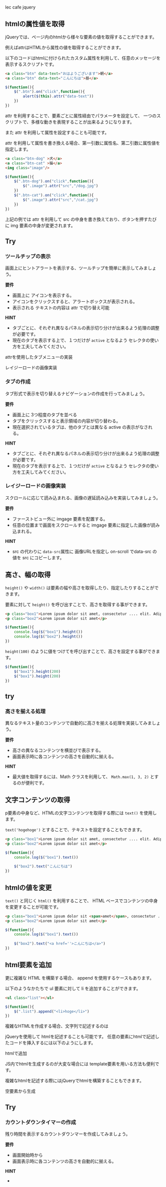 lec cafe jquery

## htmlの属性値を取得

jQueryでは、ページ内のhtmlから様々な要素の値を取得することができます。

例えばattrはHTMLから属性の値を取得することができます。

以下のコードはhtmlに付けられたカスタム属性を利用して、任意のメッセージを表示するスクリプトです。


```html
<a class="btn" data-text="おはようございます">朝</a>
<a class="btn" data-text="こんにちは">昼</a>
```

```js
$(function(){
    $(".btn").on("click",function(){
        alert($(this).attr("data-text"))
    })
})
```

attr を利用することで、要素ごとに属性経由でパラメータを設定して、
一つのスクリプトで、多様な動きを表現することが出来るようになります。


また attr を利用して属性を設定することも可能です。

attr を利用して属性を書き換える場合、第一引数に属性名、第二引数に属性値を指定します。

```html
<a class="btn-dog" >犬</a>
<a class="btn-cat" >猫</a>
<img class="image"/>

```

```js
$(function(){
    $(".btn-dog").on("click",function(){
        $(".image").attr("src","/dog.jpg")
    })
    $(".btn-cat").on("click",function(){
        $(".image").attr("src","/cat.jpg")
    })
})
```

上記の例では attr を利用して src の中身を書き換えており、ボタンを押すたびに img 要素の中身が変更されます。


## Try

### ツールチップの表示

画面上にヒントアラートを表示する、ツールチップを簡単に表示してみましょう。

**要件**

- 画面上に アイコンを表示する。
- アイコンをクリックスすると、アラートボックスが表示される。
- 表示される テキストの内容は attr で切り替え可能

**HINT**

- タブごとに、それぞれ異なるパネルの表示切り分けが出来るよう処理の調整が必要です。
- 現在のタブを表示する上で、１つだけが `active` となるよう セレクタの使い方を工夫してみてください。

attrを使用したタブメニューの実装

レイジーロードの画像実装

### タブの作成

タブ形式で表示を切り替えるナビゲーションの作成を行ってみましょう。

**要件**

- 画面上に 3つ程度のタブを並べる
- タブをクリックスすると表示領域の内容が切り替わる。
- 現在選択されているタブは、他のタブとは異なる active の表示がなされる。

**HINT**

- タブごとに、それぞれ異なるパネルの表示切り分けが出来るよう処理の調整が必要です。
- 現在のタブを表示する上で、１つだけが `active` となるよう セレクタの使い方を工夫してみてください。

### レイジーロードの画像実装

スクロールに応じて読み込まれる、画像の遅延読み込みを実装してみましょう。

**要件**

- ファーストビュー外に imgage 要素を配置する。
- 任意の位置まで画面をスクロールすると imgage 要素に指定した画像が読み込まれる。

**HINT**

- src の代わりに `data-src`属性に 画像URLを指定し on-scroll でdata-src の値を src にコピーします。

## 高さ、幅の取得

`height()` や `width()` は要素の幅や高さを取得したり、指定したりすることができます。

要素に対して `height()` を呼び出すことで、高さを取得する事ができます。

```html
<p class="box1">Lorem ipsum dolor sit amet, consectetur .... elit. Adipisci, animi architecto. </p>
<p class="box2">Lorem ipsum dolor sit amet</p>
```

```js
$(function(){
    console.log($("box1").height())
    console.log($("box2").height())
})
```

`height(100)` のように値をつけてを呼び出すことで、高さを設定する事ができます。

```js
$(function(){
    $("box1").height(200)
    $("box1").height(200)
})
```

## try

### 高さを揃える処理

異なるテキスト量のコンテンツで自動的に高さを揃える処理を実装してみましょう。

**要件**

- 高さの異なるコンテンツを横並びで表示する。
- 画面表示時に各コンテンツの高さを自動的に揃える。

**HINT**

- 最大値を取得するには、Math クラスを利用して、 `Math.max(1, 3, 2)` とするのが便利です。

## 文字コンテンツの取得

p要素の中身など、HTMLの文字コンテンツを取得する際には `text()` を使用します。

`text('hogehoge')` とすることで、テキストを設定することもできます。

```html
<p class="box1">Lorem ipsum dolor sit amet, consectetur .... elit. Adipisci, animi architecto. </p>
<p class="box2">Lorem ipsum dolor sit amet</p>
```

```js
$(function(){
    console.log($("box1").text())
    
    $("box2").text("こんにちは")
})
```

## htmlの値を変更

`text()` と同じく `html()` を利用することで、 HTML ベースでコンテンツの中身を変更することが可能です。


```html
<p class="box1">Lorem ipsum dolor sit <span>amet</span>, consectetur .... elit. Adipisci, animi architecto. </p>
<p class="box2">Lorem ipsum dolor sit amet</p>
```

```js
$(function(){
    console.log($("box1").text())
    
    $("box2").text("<a href=''>こんにちは</a>")
})
```

## html要素を追加

更に複雑な HTML を構築する場合、 append を使用するケースもあります。

以下のようなかたちで ul 要素に対して li を追加することができます。

```html
<ul class="list"></ul>
```

```js
$(function(){
    $(".list").append("<li>hoge</li>")
})
```


複雑なHTMLを作成する場合、文字列で記述するのは

jQueryを使用して htmlを記述することも可能です。
任意の要素にhtmlで記述したコードを挿入するには以下のようにします。

htmlで追加

JS内でhtmlを生成するのが大変な場合には template要素を用いる方法も便利です。

複雑なhtmlを記述する際にはjQueryでhtmlを構築することもできます。

空要素から生成

## Try 

### カウントダウンタイマーの作成

残り時間を表示するカウントダウンマーを作成してみましょう。
 
**要件**

- 画面開始時から
- 画面表示時に各コンテンツの高さを自動的に揃える。

**HINT**

- 


